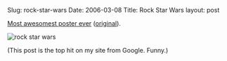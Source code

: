 Slug: rock-star-wars
Date: 2006-03-08
Title: Rock Star Wars
layout: post

[Most awesomest poster ever](http://static.monkinetic.com/files/skitch/awesome_star_wars_poster-20070621-095534.png) ([original](http://www.ishkur.com/posters/awesome.jpg)).

![rock star wars](http://static.monkinetic.com/files/rockstarwars.jpg)

(This post is the top hit on my site from Google. Funny.)
